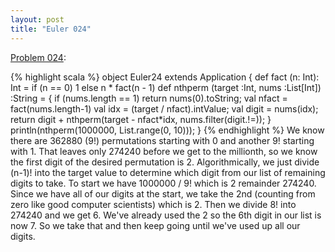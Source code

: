 ```yaml
---
layout: post
title: "Euler 024"
---
```


[Problem 024]\:

{% highlight scala %}
object Euler24 extends Application {
  def fact (n: Int): Int = if (n == 0) 1 else n * fact(n - 1)
  def nthperm (target :Int, nums :List[Int]) :String = {
    if (nums.length == 1) return nums(0).toString;
    val nfact = fact(nums.length-1)
    val idx = (target / nfact).intValue;
    val digit = nums(idx);
    return digit + nthperm(target - nfact*idx, nums.filter(digit.!=));
  }
  println(nthperm(1000000, List.range(0, 10)));
}
{% endhighlight %}
We know there are 362880 (9!) permutations starting with 0 and another 9! starting with 1. That leaves only 274240 before we get to the millionth, so we know the first digit of the desired permutation is 2. Algorithmically, we just divide (n-1)! into the target value to determine which digit from our list of remaining digits to take. To start we have 1000000 / 9! which is 2 remainder 274240. Since we have all of our digits at the start, we take the 2nd (counting from zero like good computer scientists) which is 2. Then we divide 8! into 274240 and we get 6. We've already used the 2 so the 6th digit in our list is now 7. So we take that and then keep going until we've used up all our digits.



[Problem 024]: http://projecteuler.net/index.php?section=problems&id=24
